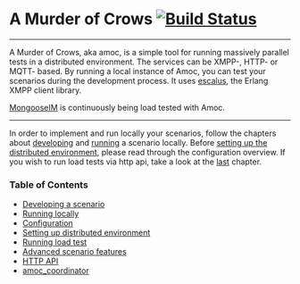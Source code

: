 # A Murder of Crows [![Build Status](https://travis-ci.org/esl/amoc.svg?branch=master)](https://travis-ci.org/esl/amoc)

----------------------------------------------------------------------------------------------
A Murder of Crows, aka amoc, is a simple tool for running massively parallel tests in a distributed environment.
The services can be XMPP-, HTTP- or MQTT- based.
By running a local instance of Amoc, you can test your scenarios during the development process.
It uses [escalus](https://github.com/esl/escalus), the Erlang XMPP client library.

[MongooseIM](https://github.com/esl/MongooseIM) is continuously being load tested with Amoc.

---------------------------------------------------------------------
In order to implement and run locally your scenarios, follow the chapters about
[developing](doc/scenario.md) and [running](doc/local-run.md) a scenario
locally.
Before [setting up the distributed environment](doc/distributed.md),
please read through the configuration overview.
If you wish to run load tests via http api,
take a look at the [last](doc/http-api.md) chapter.

### Table of Contents
- [Developing a scenario](doc/scenario.md)
- [Running locally](doc/local-run.md)
- [Configuration](doc/configuration.md)
- [Setting up distributed environment](doc/distributed.md)
- [Running load test](doc/distributed-run.md)
- [Advanced scenario features](doc/advanced-features.md)
- [HTTP API](doc/http-api.md)
- [amoc_coordinator](doc/amoc_coordinator.md)

